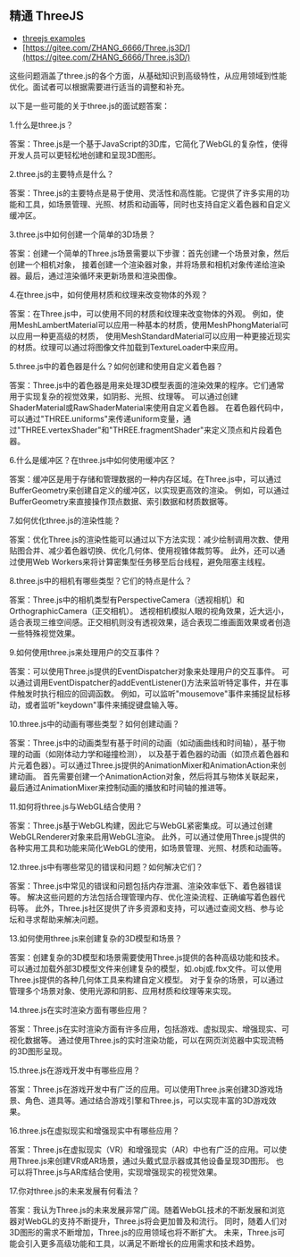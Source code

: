## 精通 ThreeJS

- [threejs examples](https://github.com/mrdoob/three.js/tree/master/examples)
- [https://gitee.com/ZHANG_6666/Three.js3D/](https://gitee.com/ZHANG_6666/Three.js3D/)

这些问题涵盖了three.js的各个方面，从基础知识到高级特性，从应用领域到性能优化。面试者可以根据需要进行适当的调整和补充。

以下是一些可能的关于three.js的面试题答案：

1.什么是three.js？

答案：Three.js是一个基于JavaScript的3D库，它简化了WebGL的复杂性，使得开发人员可以更轻松地创建和呈现3D图形。

2.three.js的主要特点是什么？

答案：Three.js的主要特点是易于使用、灵活性和高性能。它提供了许多实用的功能和工具，如场景管理、光照、材质和动画等，同时也支持自定义着色器和自定义缓冲区。

3.three.js中如何创建一个简单的3D场景？

答案：创建一个简单的Three.js场景需要以下步骤：首先创建一个场景对象，然后创建一个相机对象，
接着创建一个渲染器对象，并将场景和相机对象传递给渲染器。最后，通过渲染循环来更新场景和渲染图像。

4.在three.js中，如何使用材质和纹理来改变物体的外观？

答案：在Three.js中，可以使用不同的材质和纹理来改变物体的外观。
例如，使用MeshLambertMaterial可以应用一种基本的材质，使用MeshPhongMaterial可以应用一种更高级的材质，
使用MeshStandardMaterial可以应用一种更接近现实的材质。纹理可以通过将图像文件加载到TextureLoader中来应用。

5.three.js中的着色器是什么？如何创建和使用自定义着色器？

答案：Three.js中的着色器是用来处理3D模型表面的渲染效果的程序。它们通常用于实现复杂的视觉效果，如阴影、光照、纹理等。
可以通过创建ShaderMaterial或RawShaderMaterial来使用自定义着色器。
在着色器代码中，可以通过"THREE.uniforms"来传递uniform变量，通过"THREE.vertexShader"和"THREE.fragmentShader"来定义顶点和片段着色器。

6.什么是缓冲区？在three.js中如何使用缓冲区？

答案：缓冲区是用于存储和管理数据的一种内存区域。在Three.js中，可以通过BufferGeometry来创建自定义的缓冲区，以实现更高效的渲染。
例如，可以通过BufferGeometry来直接操作顶点数据、索引数据和材质数据等。

7.如何优化three.js的渲染性能？

答案：优化Three.js的渲染性能可以通过以下方法实现：减少绘制调用次数、使用贴图合并、减少着色器切换、优化几何体、使用视锥体裁剪等。
此外，还可以通过使用Web Workers来将计算密集型任务移至后台线程，避免阻塞主线程。

8.three.js中的相机有哪些类型？它们的特点是什么？

答案：Three.js中的相机类型有PerspectiveCamera（透视相机）和OrthographicCamera（正交相机）。
透视相机模拟人眼的视角效果，近大远小，适合表现三维空间感。正交相机则没有透视效果，适合表现二维画面效果或者创造一些特殊视觉效果。

9.如何使用three.js来处理用户的交互事件？

答案：可以使用Three.js提供的EventDispatcher对象来处理用户的交互事件。
可以通过调用EventDispatcher的addEventListener()方法来监听特定事件，并在事件触发时执行相应的回调函数。
例如，可以监听"mousemove"事件来捕捉鼠标移动，或者监听"keydown"事件来捕捉键盘输入等。

10.three.js中的动画有哪些类型？如何创建动画？

答案：Three.js中的动画类型有基于时间的动画（如动画曲线和时间轴），基于物理的动画（如刚体动力学和碰撞检测），
以及基于着色器的动画（如顶点着色器和片元着色器）。可以通过Three.js提供的AnimationMixer和AnimationAction来创建动画。
首先需要创建一个AnimationAction对象，然后将其与物体关联起来，最后通过AnimationMixer来控制动画的播放和时间轴的推进等。

11.如何将three.js与WebGL结合使用？

答案：Three.js基于WebGL构建，因此它与WebGL紧密集成。可以通过创建WebGLRenderer对象来启用WebGL渲染。
此外，可以通过使用Three.js提供的各种实用工具和功能来简化WebGL的使用，如场景管理、光照、材质和动画等。

12.three.js中有哪些常见的错误和问题？如何解决它们？

答案：Three.js中常见的错误和问题包括内存泄漏、渲染效率低下、着色器错误等。
解决这些问题的方法包括合理管理内存、优化渲染流程、正确编写着色器代码等。
此外，Three.js社区提供了许多资源和支持，可以通过查阅文档、参与论坛和寻求帮助来解决问题。

13.如何使用three.js来创建复杂的3D模型和场景？

答案：创建复杂的3D模型和场景需要使用Three.js提供的各种高级功能和技术。
可以通过加载外部3D模型文件来创建复杂的模型，如.obj或.fbx文件。可以使用Three.js提供的各种几何体工具来构建自定义模型。
对于复杂的场景，可以通过管理多个场景对象、使用光源和阴影、应用材质和纹理等来实现。

14.three.js在实时渲染方面有哪些应用？

答案：Three.js在实时渲染方面有许多应用，包括游戏、虚拟现实、增强现实、可视化数据等。
通过使用Three.js的实时渲染功能，可以在网页浏览器中实现流畅的3D图形呈现。

15.three.js在游戏开发中有哪些应用？

答案：Three.js在游戏开发中有广泛的应用。可以使用Three.js来创建3D游戏场景、角色、道具等。通过结合游戏引擎和Three.js，可以实现丰富的3D游戏效果。

16.three.js在虚拟现实和增强现实中有哪些应用？

答案：Three.js在虚拟现实（VR）和增强现实（AR）中也有广泛的应用。可以使用Three.js来创建VR或AR场景，通过头戴式显示器或其他设备呈现3D图形。
也可以将Three.js与AR库结合使用，实现增强现实的视觉效果。

17.你对three.js的未来发展有何看法？

答案：我认为Three.js的未来发展非常广阔。随着WebGL技术的不断发展和浏览器对WebGL的支持不断提升，Three.js将会更加普及和流行。
同时，随着人们对3D图形的需求不断增加，Three.js的应用领域也将不断扩大。
未来，Three.js可能会引入更多高级功能和工具，以满足不断增长的应用需求和技术趋势。
